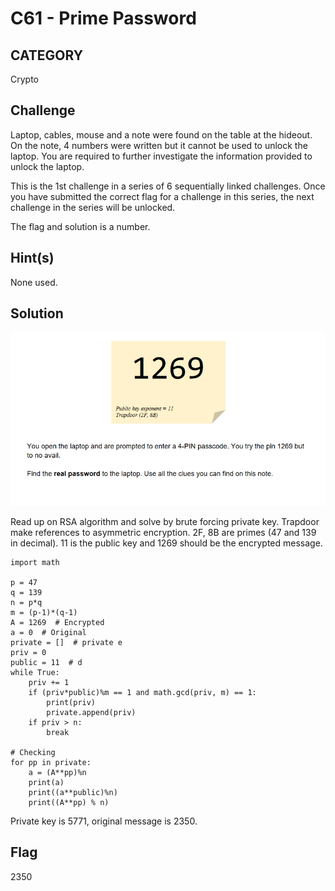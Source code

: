 # C61 - Prime Password

## CATEGORY

Crypto

## Challenge

Laptop, cables, mouse and a note were found on the table at the hideout. On the note, 4 numbers were written but it cannot be used to unlock the laptop. You are required to further investigate the information provided to unlock the laptop.

This is the 1st challenge in a series of 6 sequentially linked challenges. Once you have submitted the correct flag for a challenge in this series, the next challenge in the series will be unlocked.

The flag and solution is a number.

## Hint(s)

None used.

## Solution

![image](../images/primec61.png)

Read up on RSA algorithm and solve by brute forcing private key.
Trapdoor make references to asymmetric encryption. 2F, 8B are primes (47 and 139 in decimal). 11 is the public key and 1269 should be the encrypted message.

```
import math

p = 47
q = 139
n = p*q
m = (p-1)*(q-1)
A = 1269  # Encrypted
a = 0  # Original
private = []  # private e
priv = 0
public = 11  # d
while True:
    priv += 1
    if (priv*public)%m == 1 and math.gcd(priv, m) == 1:
        print(priv)
        private.append(priv)
    if priv > n:
        break

# Checking
for pp in private:
    a = (A**pp)%n
    print(a)
    print((a**public)%n)
    print((A**pp) % n)
```

Private key is 5771, original message is 2350.

## Flag

2350
